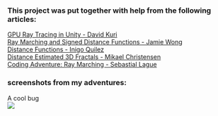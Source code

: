 ### This project was put together with help from the following articles:   
[GPU Ray Tracing in Unity - David Kuri](http://blog.three-eyed-games.com/2018/05/03/gpu-ray-tracing-in-unity-part-1/)   
[Ray Marching and Signed Distance Functions - Jamie Wong](http://jamie-wong.com/2016/07/15/ray-marching-signed-distance-functions/#the-raymarching-algorithm)   
[Distance Functions - Inigo Quilez](https://iquilezles.org/www/articles/distfunctions/distfunctions.htm)   
[Distance Estimated 3D Fractals - Mikael Christensen](http://blog.hvidtfeldts.net/index.php/about/)   
[Coding Adventure: Ray Marching - Sebastial Lague](https://www.youtube.com/watch?v=Cp5WWtMoeKg&ab_channel=SebastianLague)   
   
### screenshots from my adventures:   
A cool bug   
![](images/specularReflectionBug.PNG)


